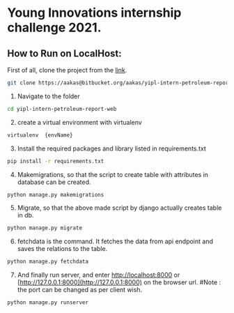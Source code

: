 # Young Innovations internship challenge 2021.

## How to Run on LocalHost:

First of all, clone the project from the [link](https://pip.pypa.io/en/stable/).
```bash
git clone https://aakas@bitbucket.org/aakas/yipl-intern-petroleum-report-web.git
```
1. Navigate to the folder
```bash
cd yipl-intern-petroleum-report-web
```

2. create a virtual environment with virtualenv
```bash
virtualenv  {envName}
```

3. Install the required packages and library listed in requirements.txt
```bash
pip install -r requirements.txt
```

4. Makemigrations, so that the script to create table with attributes in database can be created.
```bash
python manage.py makemigrations
```

5. Migrate, so that the above made script by django actually creates table in db.
```bash
python manage.py migrate
```

6. fetchdata is the command. It fetches the data from api endpoint and saves the relations to the table.
```bash
python manage.py fetchdata
```

7. And finally run server, and enter [http://localhost:8000](http://localhost:8000) or [http://127.0.0.1:8000](http://127.0.0.1:8000) on the browser url. 
#Note : the port can be changed as per client wish.
```bash
python manage.py runserver
```